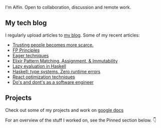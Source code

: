 I'm Alfin. Open to collaboration, discussion and remote work.

## My tech blog
I regularly upload articles to [my blog](https://natserract.vercel.app/). Some of my recent articles:
- [Trusting people becomes more scarce.](https://natserract.vercel.app/post/trusting-people-becomes-scarce)
- [FP Principles](https://medium.com/@natserract/functional-programming-principles-bbac18fabdcc)
- [Eager techniques](https://natserract.vercel.app/post/eager-techniques)
- [Elixir Pattern Matching, Assignment, & Immutability](https://medium.com/@natserract/elixir-pattern-matching-assignment-immutability-e49f9a81d65d)
- [Lazy evaluation in Haskell](https://medium.com/@natserract/lazy-evaluation-in-haskell-5e8063a308e7)
- [Haskell: type systems. Zero runtime errors](https://natserract.vercel.app/post/haskell-type-systems)
- [React optimization techniques](https://natserract.vercel.app/post/react-optimization)
- [Do's and dont's as a software engineer](https://natserract.vercel.app/post/do-and-donts)

## Projects
Check out some of my projects and work on [google docs](https://docs.google.com/document/d/13tsa4ked42AbLe7GjR5_05U-Pwizr8-IGGwvnD93Nx8/edit?usp=sharing)

For an overview of the stuff I worked on, see the Pinned section below. 👇
